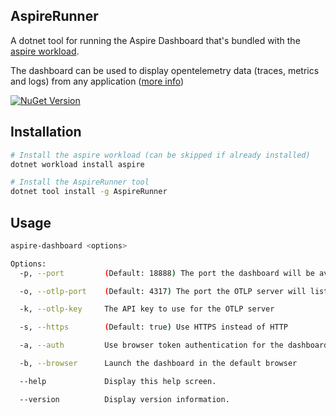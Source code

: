 ﻿
## AspireRunner

A dotnet tool for running the Aspire Dashboard that's bundled with the [aspire workload](https://learn.microsoft.com/en-us/dotnet/aspire/fundamentals/setup-tooling?tabs=dotnet-cli%2Cunix).

The dashboard can be used to display opentelemetry data (traces, metrics and logs) from any application ([more info](https://learn.microsoft.com/en-us/dotnet/aspire/fundamentals/dashboard/overview))

[![NuGet Version](https://img.shields.io/nuget/vpre/AspireRunner?style=flat&logo=nuget&color=%230078d4&link=https%3A%2F%2Fwww.nuget.org%2Fpackages%2FAspireRunner)](https://www.nuget.org/packages/AspireRunner)

## Installation

```bash
# Install the aspire workload (can be skipped if already installed)
dotnet workload install aspire

# Install the AspireRunner tool
dotnet tool install -g AspireRunner
```

## Usage

```bash
aspire-dashboard <options>

Options:
  -p, --port         (Default: 18888) The port the dashboard will be available on

  -o, --otlp-port    (Default: 4317) The port the OTLP server will listen on

  -k, --otlp-key     The API key to use for the OTLP server

  -s, --https        (Default: true) Use HTTPS instead of HTTP

  -a, --auth         Use browser token authentication for the dashboard

  -b, --browser      Launch the dashboard in the default browser

  --help             Display this help screen.

  --version          Display version information.
```
